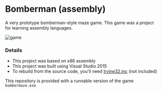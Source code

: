 # Bomberman (assembly)

A very prototype bomberman-style maze game. This game was a project for learning assembly languages.

![game](https://i.imgur.com/mOlBK6w.png)

### Details

  - This project was based on x86 assembly
  - This project was built using Visual Studio 2015
  - To rebuild from the source code, you'll need [Irvine32.inc](http://kipirvine.com/asm/gettingstartedvs2015/index.htm) (not included)
 
This repository is provided with a runnable version of the game ```bombermaze.exe```
